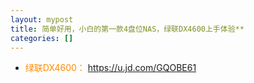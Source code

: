 ```yaml
---
layout: mypost
title: 简单好用，小白的第一款4盘位NAS，绿联DX4600上手体验**
categories: []
---
```


- <font color="#FF8C00">绿联DX4600：</font> <https://u.jd.com/GQOBE61>